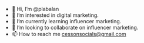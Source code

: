 - 👋 Hi, I’m @plabalan
- 👀 I’m interested in digital marketing.
- 🌱 I’m currently learning influencer marketing.
- 💞️ I’m looking to collaborate on influencer marketing.
- 📫 How to reach me cessonsocials@gmail.com

<!---
plabalan/plabalan is a ✨ special ✨ repository because its `README.md` (this file) appears on your GitHub profile.
You can click the Preview link to take a look at your changes.
--->
